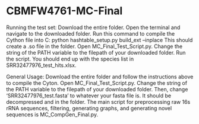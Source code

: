 # CBMFW4761-MC-Final
Running the test set:
Download the entire folder.  Open the terminal and navigate to the downloaded folder. Run this command to compile the Cython file into C:
python hashtable_setup.py build_ext –inplace
This should create a .so file in the folder. Open MC_Final_Test_Script.py. Change the string of the PATH variable to the filepath of your downloaded folder. Run the script. You should end up with the species list in SRR32477976_test_hits.xlsx.

General Usage:
Download the entire folder and follow the instructions above to compile the Cyton. Open MC_Final_Test_Script.py. Change the string of the PATH variable to the filepath of your downloaded folder. Then, change ‘SRR32477976_test.fasta’ to whatever your fasta file is. It should be decompressed and in the folder.
The main script for preprocessing raw 16s rRNA sequences, filtering, generating graphs, and generating novel sequences is MC_CompGen_Final.py.
